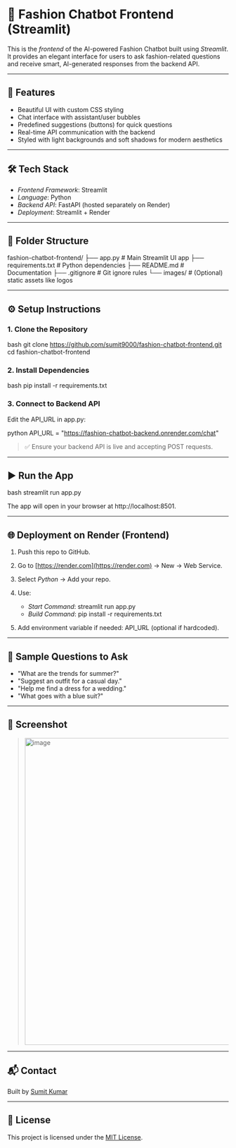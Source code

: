 # 👗 Fashion Chatbot Frontend (Streamlit)

This is the *frontend* of the AI-powered Fashion Chatbot built using *Streamlit*. It provides an elegant interface for users to ask fashion-related questions and receive smart, AI-generated responses from the backend API.

---

## 🚀 Features

* Beautiful UI with custom CSS styling
* Chat interface with assistant/user bubbles
* Predefined suggestions (buttons) for quick questions
* Real-time API communication with the backend
* Styled with light backgrounds and soft shadows for modern aesthetics

---

## 🛠 Tech Stack

* *Frontend Framework*: Streamlit
* *Language*: Python
* *Backend API*: FastAPI (hosted separately on Render)
* *Deployment*: Streamlit + Render

---

## 📁 Folder Structure


fashion-chatbot-frontend/
├── app.py                 # Main Streamlit UI app
├── requirements.txt       # Python dependencies
├── README.md              # Documentation
├── .gitignore             # Git ignore rules
└── images/                # (Optional) static assets like logos


---

## ⚙ Setup Instructions

### 1. Clone the Repository

bash
git clone https://github.com/sumit9000/fashion-chatbot-frontend.git
cd fashion-chatbot-frontend


### 2. Install Dependencies

bash
pip install -r requirements.txt


### 3. Connect to Backend API

Edit the API_URL in app.py:

python
API_URL = "https://fashion-chatbot-backend.onrender.com/chat"


> ✅ Ensure your backend API is live and accepting POST requests.

---

## ▶ Run the App

bash
streamlit run app.py


The app will open in your browser at http://localhost:8501.

---

## 🌐 Deployment on Render (Frontend)

1. Push this repo to GitHub.
2. Go to [https://render.com](https://render.com) → New → Web Service.
3. Select *Python* → Add your repo.
4. Use:

   * *Start Command*: streamlit run app.py
   * *Build Command*: pip install -r requirements.txt
5. Add environment variable if needed: API_URL (optional if hardcoded).

---

## 💬 Sample Questions to Ask

* "What are the trends for summer?"
* "Suggest an outfit for a casual day."
* "Help me find a dress for a wedding."
* "What goes with a blue suit?"

---

## 📸 Screenshot

> <img width="1902" height="697" alt="image" src="https://github.com/user-attachments/assets/6551b6b3-7eb3-40c0-9bd0-52483115c4e7" />


---

## 📬 Contact

Built by [Sumit Kumar](https://www.linkedin.com/in/sumitkumarss/)

---

## 📄 License

This project is licensed under the [MIT License](LICENSE).
